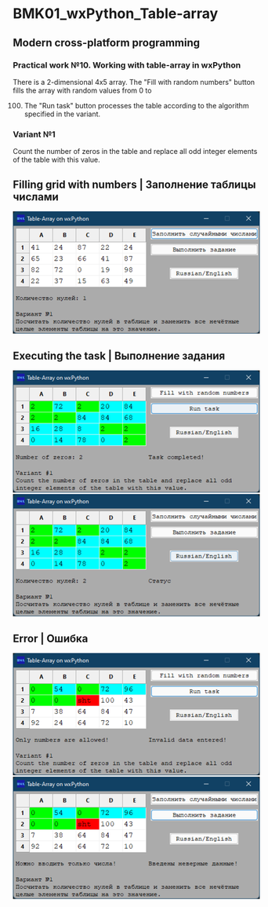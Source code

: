 # BMK01_wxPython_Table-array

## Modern cross-platform programming

### Practical work №10. Working with table-array in wxPython

There is a 2-dimensional 4x5 array. The "Fill with random numbers" button fills the array with random values from 0 to

100. The "Run task" button processes the table according to the algorithm specified in the variant.

### Variant №1

Count the number of zeros in the table and replace all odd integer elements of the table with this value.

## Filling grid with numbers | Заполнение таблицы числами

![images/fill](images/fill.png)

## Executing the task | Выполнение задания

![images/execute](images/execute_eng.png)
![images/execute](images/execute_rus.png)

## Error | Ошибка

![images/error](images/error_eng.png)
![images/error](images/error_ru.png)